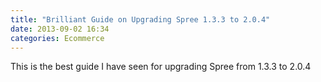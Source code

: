 ```yaml
---
title: "Brilliant Guide on Upgrading Spree 1.3.3 to 2.0.4"
date: 2013-09-02 16:34
categories: Ecommerce
---
```


This is the best guide I have seen for upgrading Spree from 1.3.3 to 2.0.4

<script src="https://gist.github.com/swrobel/6343549.js"></script>
